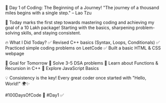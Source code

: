 🌟 Day 1 of Coding: The Beginning of a Journey!
"The journey of a thousand miles begins with a single step." – Lao Tzu

🚀 Today marks the first step towards mastering coding and achieving my goal of a 10 Lakh package! Starting with the basics, sharpening problem-solving skills, and staying consistent.

🔥 What I Did Today?
✅ Revised C++ basics (Syntax, Loops, Conditionals)
✅ Practiced simple coding problems on LeetCode
✅ Built a basic HTML & CSS webpage

🎯 Goal for Tomorrow
🔹 Solve 3-5 DSA problems
🔹 Learn about Functions & Recursion in C++
🔹 Explore JavaScript Basics

💡 Consistency is the key! Every great coder once started with "Hello, World!" 🌍✨

#100DaysOfCode 🚀 #Day1 ✅

